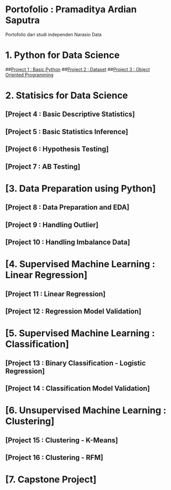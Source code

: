 # Portofolio : Pramaditya Ardian Saputra
Portofolio dari studi independen Narasio Data

# 1. Python for Data Science
##[Project 1 : Basic Python](https://github.com/Tarnished2/DataScientist/blob/main/Exercise_1_Muklis_Pramaditya_Ardian_Saputra.ipynb)
##[Project 2 : Dataset](https://github.com/Tarnished2/DataScientist/blob/main/Exercise_2_Muklis_Pramaditya%20Ardian%20Saputra.ipynb)
##[Project 3 : Object Oriented Programming](https://github.com/Tarnished2/DataScientist/blob/main/Exercise_3_Muklis_Pramaditya%20Ardian%20Saputra.ipynb)

# 2. Statisics for Data Science
## [Project 4 : Basic Descriptive Statistics]
## [Project 5 : Basic Statistics Inference]
## [Project 6 : Hypothesis Testing]
## [Project 7 : AB Testing]

# [3. Data Preparation using Python]
## [Project 8 : Data Preparation and EDA]
## [Project 9 : Handling Outlier]
## [Project 10 : Handling Imbalance Data]

# [4. Supervised Machine Learning : Linear Regression]
## [Project 11 : Linear Regression]
## [Project 12 : Regression Model Validation]

# [5. Supervised Machine Learning : Classification]
## [Project 13 : Binary Classification - Logistic Regression]
## [Project 14 : Classification Model Validation]

# [6. Unsupervised Machine Learning : Clustering]
## [Project 15 : Clustering - K-Means]
## [Project 16 : Clustering - RFM]

# [7. Capstone Project]
